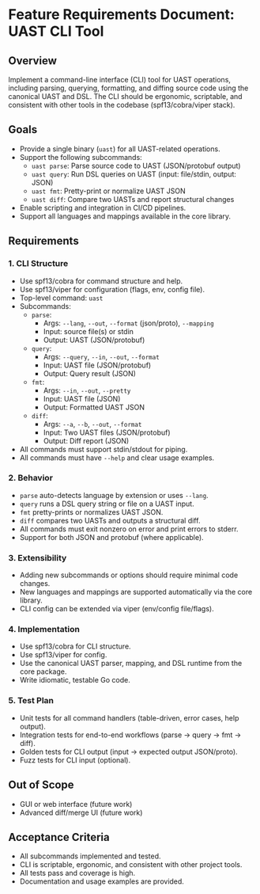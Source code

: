 # Feature Requirements Document: UAST CLI Tool

## Overview
Implement a command-line interface (CLI) tool for UAST operations, including parsing, querying, formatting, and diffing source code using the canonical UAST and DSL. The CLI should be ergonomic, scriptable, and consistent with other tools in the codebase (spf13/cobra/viper stack).

## Goals
- Provide a single binary (`uast`) for all UAST-related operations.
- Support the following subcommands:
  - `uast parse`: Parse source code to UAST (JSON/protobuf output)
  - `uast query`: Run DSL queries on UAST (input: file/stdin, output: JSON)
  - `uast fmt`: Pretty-print or normalize UAST JSON
  - `uast diff`: Compare two UASTs and report structural changes
- Enable scripting and integration in CI/CD pipelines.
- Support all languages and mappings available in the core library.

## Requirements

### 1. CLI Structure
- Use spf13/cobra for command structure and help.
- Use spf13/viper for configuration (flags, env, config file).
- Top-level command: `uast`
- Subcommands:
  - `parse`:
    - Args: `--lang`, `--out`, `--format` (json/proto), `--mapping`
    - Input: source file(s) or stdin
    - Output: UAST (JSON/protobuf)
  - `query`:
    - Args: `--query`, `--in`, `--out`, `--format`
    - Input: UAST file (JSON/protobuf)
    - Output: Query result (JSON)
  - `fmt`:
    - Args: `--in`, `--out`, `--pretty`
    - Input: UAST file (JSON)
    - Output: Formatted UAST JSON
  - `diff`:
    - Args: `--a`, `--b`, `--out`, `--format`
    - Input: Two UAST files (JSON/protobuf)
    - Output: Diff report (JSON)
- All commands must support stdin/stdout for piping.
- All commands must have `--help` and clear usage examples.

### 2. Behavior
- `parse` auto-detects language by extension or uses `--lang`.
- `query` runs a DSL query string or file on a UAST input.
- `fmt` pretty-prints or normalizes UAST JSON.
- `diff` compares two UASTs and outputs a structural diff.
- All commands must exit nonzero on error and print errors to stderr.
- Support for both JSON and protobuf (where applicable).

### 3. Extensibility
- Adding new subcommands or options should require minimal code changes.
- New languages and mappings are supported automatically via the core library.
- CLI config can be extended via viper (env/config file/flags).

### 4. Implementation
- Use spf13/cobra for CLI structure.
- Use spf13/viper for config.
- Use the canonical UAST parser, mapping, and DSL runtime from the core package.
- Write idiomatic, testable Go code.

### 5. Test Plan
- Unit tests for all command handlers (table-driven, error cases, help output).
- Integration tests for end-to-end workflows (parse → query → fmt → diff).
- Golden tests for CLI output (input → expected output JSON/proto).
- Fuzz tests for CLI input (optional).

## Out of Scope
- GUI or web interface (future work)
- Advanced diff/merge UI (future work)

## Acceptance Criteria
- All subcommands implemented and tested.
- CLI is scriptable, ergonomic, and consistent with other project tools.
- All tests pass and coverage is high.
- Documentation and usage examples are provided. 